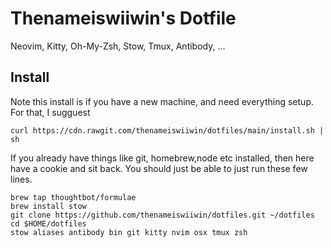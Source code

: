 # Thenameiswiiwin's Dotfile

Neovim, Kitty, Oh-My-Zsh, Stow, Tmux, Antibody, ...

## Install

Note this install is if you have a new machine, and need everything setup.
For that, I sugguest

```
curl https://cdn.rawgit.com/thenameiswiiwin/dotfiles/main/install.sh | sh
```

If you already have things like git, homebrew,node etc installed, then here have a cookie and sit back.
You should just be able to just run these few lines.

```
brew tap thoughtbot/formulae
brew install stow
git clone https://github.com/thenameiswiiwin/dotfiles.git ~/dotfiles
cd $HOME/dotfiles
stow aliases antibody bin git kitty nvim osx tmux zsh
```

